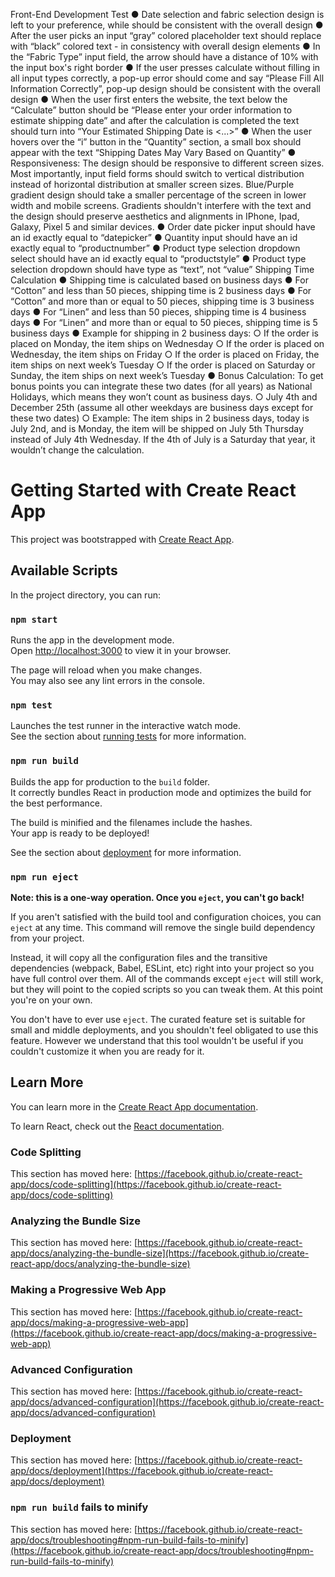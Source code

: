 Front-End Development Test
● Date selection and fabric selection design is left to your preference, while should be consistent with the
overall design
● After the user picks an input “gray” colored placeholder text should replace with “black” colored text - in
consistency with overall design elements
● In the “Fabric Type” input field, the arrow should have a distance of 10% with the input box's right border
● If the user presses calculate without filling in all input types correctly, a pop-up error should come and say
“Please Fill All Information Correctly”, pop-up design should be consistent with the overall design
● When the user first enters the website, the text below the “Calculate” button should be “Please enter your
order information to estimate shipping date” and after the calculation is completed the text should turn into
“Your Estimated Shipping Date is <...>”
● When the user hovers over the “i” button in the “Quantity” section, a small box should appear with the text
“Shipping Dates May Vary Based on Quantity”
● Responsiveness: The design should be responsive to different screen sizes. Most importantly, input field
forms should switch to vertical distribution instead of horizontal distribution at smaller screen sizes.
Blue/Purple gradient design should take a smaller percentage of the screen in lower width and mobile
screens. Gradients shouldn't interfere with the text and the design should preserve aesthetics and
alignments in IPhone, Ipad, Galaxy, Pixel 5 and similar devices.
● Order date picker input should have an id exactly equal to “datepicker”
● Quantity input should have an id exactly equal to “productnumber”
● Product type selection dropdown select should have an id exactly equal to “productstyle”
● Product type selection dropdown should have type as “text”, not “value”
Shipping Time Calculation
● Shipping time is calculated based on business days
● For “Cotton” and less than 50 pieces, shipping time is 2 business days
● For “Cotton” and more than or equal to 50 pieces, shipping time is 3 business days
● For “Linen” and less than 50 pieces, shipping time is 4 business days
● For “Linen” and more than or equal to 50 pieces, shipping time is 5 business days
● Example for shipping in 2 business days:
○ If the order is placed on Monday, the item ships on Wednesday
○ If the order is placed on Wednesday, the item ships on Friday
○ If the order is placed on Friday, the item ships on next week’s Tuesday
○ If the order is placed on Saturday or Sunday, the item ships on next week’s Tuesday
● Bonus Calculation: To get bonus points you can integrate these two dates (for all years) as National
Holidays, which means they won’t count as business days.
○ July 4th and December 25th (assume all other weekdays are business days except for these two
dates)
○ Example: The item ships in 2 business days, today is July 2nd, and is Monday, the item will be
shipped on July 5th Thursday instead of July 4th Wednesday. If the 4th of July is a Saturday that
year, it wouldn’t change the calculation.


# Getting Started with Create React App

This project was bootstrapped with [Create React App](https://github.com/facebook/create-react-app).

## Available Scripts

In the project directory, you can run:

### `npm start`

Runs the app in the development mode.\
Open [http://localhost:3000](http://localhost:3000) to view it in your browser.

The page will reload when you make changes.\
You may also see any lint errors in the console.

### `npm test`

Launches the test runner in the interactive watch mode.\
See the section about [running tests](https://facebook.github.io/create-react-app/docs/running-tests) for more information.

### `npm run build`

Builds the app for production to the `build` folder.\
It correctly bundles React in production mode and optimizes the build for the best performance.

The build is minified and the filenames include the hashes.\
Your app is ready to be deployed!

See the section about [deployment](https://facebook.github.io/create-react-app/docs/deployment) for more information.

### `npm run eject`

**Note: this is a one-way operation. Once you `eject`, you can't go back!**

If you aren't satisfied with the build tool and configuration choices, you can `eject` at any time. This command will remove the single build dependency from your project.

Instead, it will copy all the configuration files and the transitive dependencies (webpack, Babel, ESLint, etc) right into your project so you have full control over them. All of the commands except `eject` will still work, but they will point to the copied scripts so you can tweak them. At this point you're on your own.

You don't have to ever use `eject`. The curated feature set is suitable for small and middle deployments, and you shouldn't feel obligated to use this feature. However we understand that this tool wouldn't be useful if you couldn't customize it when you are ready for it.

## Learn More

You can learn more in the [Create React App documentation](https://facebook.github.io/create-react-app/docs/getting-started).

To learn React, check out the [React documentation](https://reactjs.org/).

### Code Splitting

This section has moved here: [https://facebook.github.io/create-react-app/docs/code-splitting](https://facebook.github.io/create-react-app/docs/code-splitting)

### Analyzing the Bundle Size

This section has moved here: [https://facebook.github.io/create-react-app/docs/analyzing-the-bundle-size](https://facebook.github.io/create-react-app/docs/analyzing-the-bundle-size)

### Making a Progressive Web App

This section has moved here: [https://facebook.github.io/create-react-app/docs/making-a-progressive-web-app](https://facebook.github.io/create-react-app/docs/making-a-progressive-web-app)

### Advanced Configuration

This section has moved here: [https://facebook.github.io/create-react-app/docs/advanced-configuration](https://facebook.github.io/create-react-app/docs/advanced-configuration)

### Deployment

This section has moved here: [https://facebook.github.io/create-react-app/docs/deployment](https://facebook.github.io/create-react-app/docs/deployment)

### `npm run build` fails to minify

This section has moved here: [https://facebook.github.io/create-react-app/docs/troubleshooting#npm-run-build-fails-to-minify](https://facebook.github.io/create-react-app/docs/troubleshooting#npm-run-build-fails-to-minify)
